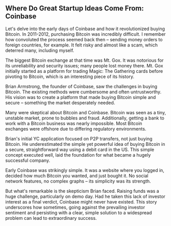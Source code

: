 ## Where Do Great Startup Ideas Come From: Coinbase

Let's delve into the early days of Coinbase and how it revolutionized buying Bitcoin. In 2011-2012, purchasing Bitcoin was incredibly difficult. I remember how convoluted the process seemed back then – sending money orders to foreign countries, for example. It felt risky and almost like a scam, which deterred many, including myself.

The biggest Bitcoin exchange at that time was Mt. Gox. It was notorious for its unreliability and security issues; many people lost money there. Mt. Gox initially started as a platform for trading Magic: The Gathering cards before pivoting to Bitcoin, which is an interesting piece of its history.

Brian Armstrong, the founder of Coinbase, saw the challenges in buying Bitcoin. The existing methods were cumbersome and often untrustworthy. His vision was to create a platform that made buying Bitcoin simple and secure – something the market desperately needed.

Many were skeptical about Bitcoin and Coinbase. Bitcoin was seen as a tiny, unstable market, prone to bubbles and fraud. Additionally, getting a bank to work with a Bitcoin business was nearly impossible. Most Bitcoin exchanges were offshore due to differing regulatory environments.

Brian's initial YC application focused on P2P transfers, not just buying Bitcoin. He underestimated the simple yet powerful idea of buying Bitcoin in a secure, straightforward way using a debit card in the US. This simple concept executed well, laid the foundation for what became a hugely successful company.

Early Coinbase was strikingly simple. It was a website where you logged in, decided how much Bitcoin you wanted, and just bought it. No social network features, no complex graphs – its simplicity was its strength.

But what's remarkable is the skepticism Brian faced. Raising funds was a huge challenge, particularly on demo day. Had he taken this lack of investor interest as a final verdict, Coinbase might never have existed. This story underscores how sometimes, going against the prevailing investor sentiment and persisting with a clear, simple solution to a widespread problem can lead to extraordinary success.




